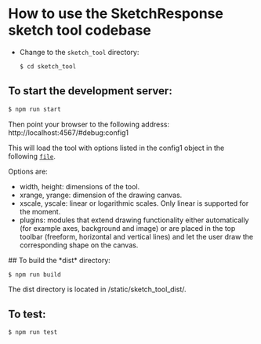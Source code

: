 # How to use the SketchResponse sketch tool codebase

* Change to the `sketch_tool` directory:

  ```sh
  $ cd sketch_tool
  ```

## To start the development server:

  ```sh
  $ npm run start
  ```
  Then point your browser to the following address: http://localhost:4567/#debug:config1

  This will load the tool with options listed in the config1 object in the following [`file`](https://github.com/SketchResponse/sketchresponse/blob/master/sketch_tool/html/debugConfigs.js).

  Options are:
  * width, height: dimensions of the tool.
  * xrange, yrange: dimension of the drawing canvas.
  * xscale, yscale: linear or logarithmic scales. Only linear is supported for the moment.
  * plugins: modules that extend drawing functionality either automatically (for example axes, background and image) or are placed in the top toolbar (freeform, horizontal and vertical lines) and let the user draw the corresponding shape on the canvas.


<div id=build></div>
## To build the *dist* directory:

  ```sh
  $ npm run build
  ```

The dist directory is located in /static/sketch_tool_dist/.

## To test:

  ```sh
  $ npm run test
  ```
